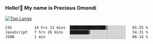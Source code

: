 ### Hello!👋 My name is Precious Omondi 

[![Top Langs](https://github-readme-stats.vercel.app/api/top-langs/?username=Presho99&langs_count=8&theme=dark)](https://github.com/Presho99/github-readme-stats)



<!--START_SECTION:waka-->

```txt
CSS          14 hrs 13 mins  ████████████████▒░░░░░░░░   65.55 %
JavaScript   7 hrs 26 mins   ████████▓░░░░░░░░░░░░░░░░   34.31 %
JSON         1 min           ░░░░░░░░░░░░░░░░░░░░░░░░░   00.14 %
```

<!--END_SECTION:waka-->

